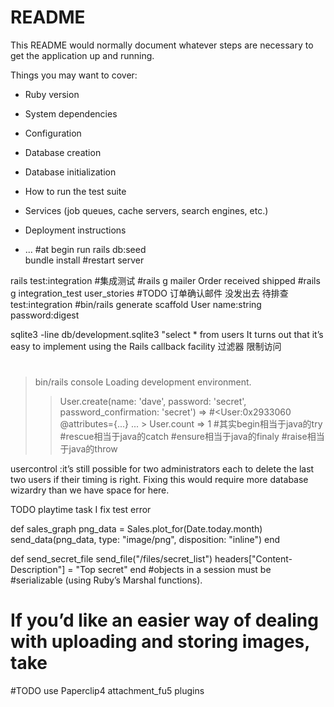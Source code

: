 # README

This README would normally document whatever steps are necessary to get the
application up and running.

Things you may want to cover:

* Ruby version

* System dependencies

* Configuration

* Database creation

* Database initialization

* How to run the test suite

* Services (job queues, cache servers, search engines, etc.)

* Deployment instructions

* ...
#at begin run 
rails db:seed  
bundle install #restart server
 
rails test:integration  #集成测试
#rails g mailer Order received shipped
#rails  g integration_test user_stories
#TODO 订单确认邮件 没发出去 待排查  test:integration
#bin/rails generate scaffold User name:string password:digest

sqlite3 -line db/development.sqlite3 "select * from users
 It turns out that it’s easy to implement using the Rails
callback facility   过滤器 限制访问
#
> bin/rails console
Loading development environment.
>> User.create(name: 'dave', password: 'secret', password_confirmation: 'secret')
=> #<User:0x2933060 @attributes={...} ... >
>> User.count
=> 1
#其实begin相当于java的try
#rescue相当于java的catch
#ensure相当于java的finaly
#raise相当于java的throw

usercontrol :it’s still possible for two administrators
each to delete the last two users if their timing is right. Fixing this
would require more database wizardry than we have space for here.


TODO playtime task I   fix test error

def sales_graph
	png_data = Sales.plot_for(Date.today.month)
	send_data(png_data, type: "image/png", disposition: "inline")
end

def send_secret_file
	send_file("/files/secret_list")
	headers["Content-Description"] = "Top secret"
end
#objects in a session must be
#serializable (using Ruby’s Marshal functions).
<!-- session_store = :cookie_store #4kb default
If you have a high-volume site, keeping the size of the session data small and
going with cookie_store is the way to go
session_store = :active_record_store
session_store = :drb_store
session_store = :mem_cache_store
session_store = :memory_store
session_store = :file_store -->

# If you’d like an easier way of dealing with uploading and storing images, take
#TODO use  Paperclip4 attachment_fu5 plugins 


